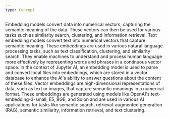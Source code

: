 ```yaml
---
type: Concept
---
```


Embedding models convert data into numerical vectors, capturing the semantic meaning of the data. These vectors can then be used for various tasks such as similarity search, clustering, and information retrieval. Text embedding models convert text into numerical vectors that capture semantic meaning. These embeddings are used in various natural language processing tasks, such as text classification, clustering, and similarity search. They enable machines to understand and process human language more effectively by representing words and phrases in a continuous vector space. In the context of Jupyter AI, an embedding model is used to parse and convert local files into embeddings, which are stored in a vector database to enhance the AI's ability to answer questions about the content of these files. Vector embeddings are high-dimensional representations of data, such as text or images, that capture semantic meanings in a numerical format. These embeddings are generated using models like OpenAI's text-embedding-3-small, E5, BGE, and Solon and are used in various AI applications for tasks like semantic search, retrieval-augmented generation (RAG), semantic similarity, information retrieval, and text clustering.